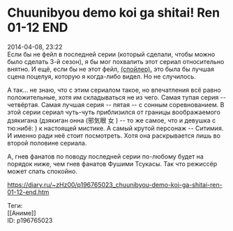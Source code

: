 Chuunibyou demo koi ga shitai! Ren 01-12 END
=============================================

   
 2014-04-08, 23:22   
  Если бы не фейл в последней серии (который сделали, чтобы можно было сделать 3-й сезон), я бы мог похвалить этот сериал относительно внятно. И ещё, если бы не этот фейл,  [(спойлер).](https://zHz00.diary.ru/p196765023.htm?index=1#linkmore196765023m1)    это была бы лучшая сцена поцелуя, которую я когда-либо видел. Но не случилось.     
   
 А так... не знаю, что с этим сериалом такое, но впечатления всё равно положительные, хотя им складываться не из чего. Самая тупая серия -- четвёртая. Самая лучшая серия -- пятая -- с сонным соревнованием. В этой серии сериал чуть-чуть приблизился от границы воображаемого дзякигана (дзякиган онна (邪気眼 女 ) -- то же самое, что и девушка с тю:нибё: ) к настоящей мистике. А самый крутой персонаж -- Ситимия. И именно ради неё стоит посмотреть. Хотя она раскрывается лишь во второй половине сериала.   
   
 А, гнев фанатов по поводу последней серии по-любому будет на порядок ниже, чем гнев фанатов Фушими Тсукасы. Так что режиссёр может спать спокойно.   
    
 <https://diary.ru/~zHz00/p196765023_chuunibyou-demo-koi-ga-shitai-ren-01-12-end.htm>   
   
 Теги:   
 [[Аниме]]   
 ID: p196765023